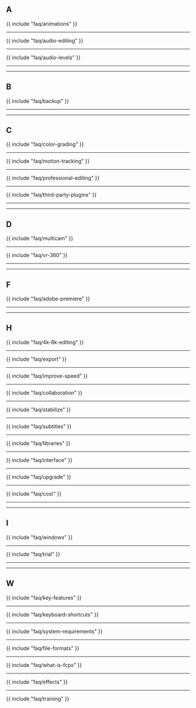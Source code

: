 ## A

{{ include "faq/animations" }}

---

{{ include "faq/audio-editing" }}

---

{{ include "faq/audio-levels" }}

---


---

## B

{{ include "faq/backup" }}

---


---

## C

{{ include "faq/color-grading" }}

---

{{ include "faq/motion-tracking" }}

---

{{ include "faq/professional-editing" }}

---

{{ include "faq/third-party-plugins" }}

---


---

## D

{{ include "faq/multicam" }}

---

{{ include "faq/vr-360" }}

---


---

## F

{{ include "faq/adobe-premiere" }}

---


---

## H

{{ include "faq/4k-8k-editing" }}

---

{{ include "faq/export" }}

---

{{ include "faq/improve-speed" }}

---

{{ include "faq/collaboration" }}

---

{{ include "faq/stabilize" }}

---

{{ include "faq/subtitles" }}

---

{{ include "faq/libraries" }}

---

{{ include "faq/interface" }}

---

{{ include "faq/upgrade" }}

---

{{ include "faq/cost" }}

---


---

## I

{{ include "faq/windows" }}

---

{{ include "faq/trial" }}

---


---

## W

{{ include "faq/key-features" }}

---

{{ include "faq/keyboard-shortcuts" }}

---

{{ include "faq/system-requirements" }}

---

{{ include "faq/file-formats" }}

---

{{ include "faq/what-is-fcpx" }}

---

{{ include "faq/effects" }}

---

{{ include "faq/training" }}

